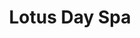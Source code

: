 ---
layout: info
type: Standard
title: Lotus Day Spa
section: spa & massage
logo: placeholder
ratings:
phone: "28811"
email:
address:
description: Located opposite the catholic cathedral
---